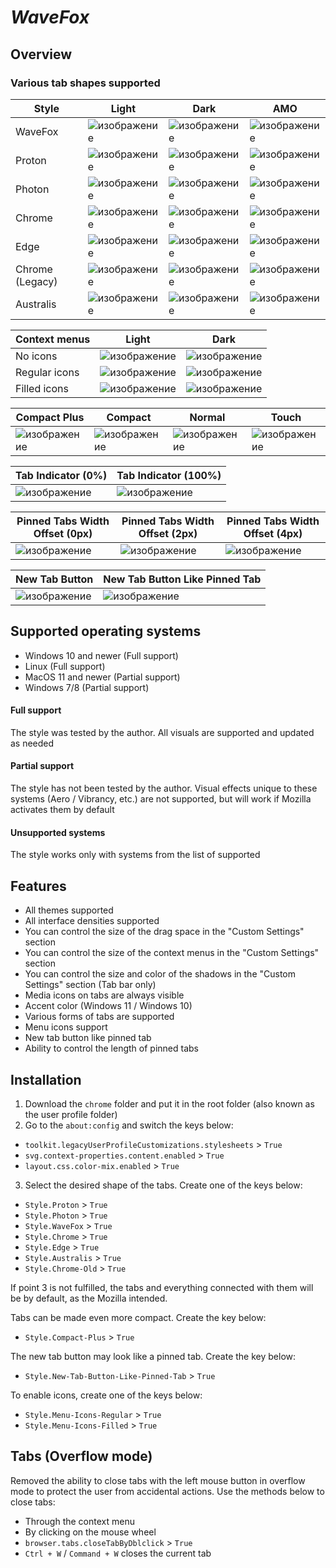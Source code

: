 # *WaveFox*


## Overview

### Various tab shapes supported

| Style | Light | Dark | AMO |
|-------|-------|------|-----|
| WaveFox | ![изображение](https://user-images.githubusercontent.com/85301851/151183317-12228b83-7e4d-4daf-b7ae-ee333c94aa54.png) | ![изображение](https://user-images.githubusercontent.com/85301851/151183202-e4e183b3-80f3-4aa6-a95b-e40c1ca91a61.png) | ![изображение](https://user-images.githubusercontent.com/85301851/151183033-6d5eb436-59a7-470f-8437-06d5dcebda5f.png) |
| Proton | ![изображение](https://user-images.githubusercontent.com/85301851/151183646-82878986-78d9-43df-956e-21380f7d04e5.png) | ![изображение](https://user-images.githubusercontent.com/85301851/151183808-76a9aeff-34df-46f8-8f15-a120058580ee.png) | ![изображение](https://user-images.githubusercontent.com/85301851/151183932-b80b8732-6d2e-43d8-a572-079364c08db8.png) |
| Photon | ![изображение](https://user-images.githubusercontent.com/85301851/151182545-934db216-a15b-449d-b6f8-3f0c8a5f9bc9.png) | ![изображение](https://user-images.githubusercontent.com/85301851/151182383-1b1a1833-d5b8-4b7c-8476-a193bdb7c015.png) | ![изображение](https://user-images.githubusercontent.com/85301851/151182686-d50a3164-0d25-412b-ab5f-6df1d6849e4f.png) |
| Chrome | ![изображение](https://user-images.githubusercontent.com/85301851/151187719-5e64c2f0-d01c-4248-b80e-c275b4e89677.png) | ![изображение](https://user-images.githubusercontent.com/85301851/151187617-1b4f5d55-0bc6-4a0a-a284-822deaeb8a8c.png) | ![изображение](https://user-images.githubusercontent.com/85301851/151187459-a8e4895c-f217-4e2f-b4de-4fa28d1e7739.png) |
| Edge | ![изображение](https://user-images.githubusercontent.com/85301851/151188052-dd550152-e7e7-4ad6-9df2-4b4bc8fa41cf.png) | ![изображение](https://user-images.githubusercontent.com/85301851/151188156-a80e9e38-5e5f-440e-9864-6958e10b736d.png) | ![изображение](https://user-images.githubusercontent.com/85301851/151188255-0e2df491-674b-48e9-9cbe-36d5c0e1a360.png) |
| Chrome (Legacy) | ![изображение](https://user-images.githubusercontent.com/85301851/151188819-8ac900d2-f126-4302-8824-f507a80e5f1b.png) | ![изображение](https://user-images.githubusercontent.com/85301851/151188707-3ed5a636-e3d2-456b-9fa7-f7e5f8991b27.png) | ![изображение](https://user-images.githubusercontent.com/85301851/151188546-7abb257c-235a-420e-b841-13657b07968d.png) |
| Australis | ![изображение](https://user-images.githubusercontent.com/85301851/151189110-5de939b8-f6d4-4a40-930b-f15c07254be5.png) | ![изображение](https://user-images.githubusercontent.com/85301851/151189212-52918558-9969-4127-bc6d-30ab70b73949.png) | ![изображение](https://user-images.githubusercontent.com/85301851/151189329-c6c48d18-091c-4f62-903a-d4dc08eb0ac8.png) |

| Context menus | Light | Dark |
|---------------|-------|------|
| No icons       | ![изображение](https://user-images.githubusercontent.com/85301851/151193203-17224f6b-9d15-498b-83ae-9965c26da40c.png) | ![изображение](https://user-images.githubusercontent.com/85301851/151193373-bd4f68f5-69bc-457b-9357-5c5b11ded705.png) |
| Regular icons  | ![изображение](https://user-images.githubusercontent.com/85301851/151192118-0cbdb5a7-a77f-4275-8841-2ac321657c86.png) | ![изображение](https://user-images.githubusercontent.com/85301851/151192223-e7890752-e992-4e4e-b6d3-6b5e5746954b.png) |
| Filled icons   | ![изображение](https://user-images.githubusercontent.com/85301851/151192708-5ae7691c-ce07-49d8-b4fb-fc58692b63fe.png) | ![изображение](https://user-images.githubusercontent.com/85301851/151192622-25eb0991-0742-4e55-a88f-4e097fae67d6.png) |

| Compact Plus | Compact | Normal | Touch |
|--------------|---------|--------|-------|
| ![изображение](https://user-images.githubusercontent.com/85301851/151196005-5a35bb8f-faa1-49e1-a092-fffeeb24a6ec.png) | ![изображение](https://user-images.githubusercontent.com/85301851/151195648-d0120335-87d0-41fa-afea-4daa7ae4057b.png) | ![изображение](https://user-images.githubusercontent.com/85301851/151195788-8ed8a19b-64a0-48cc-9383-f582210cf3b3.png) | ![изображение](https://user-images.githubusercontent.com/85301851/151195144-9424311d-fc1e-4d58-b2eb-38c06406dbb8.png) |

| Tab Indicator (0%) | Tab Indicator (100%) |
|--------------------|----------------------|
| ![изображение](https://user-images.githubusercontent.com/85301851/151200011-718f6a89-9a05-47e2-8655-de03161857a1.png) | ![изображение](https://user-images.githubusercontent.com/85301851/151199885-136a3864-edac-4a47-88e6-2a3fe5f25fcf.png) |

| Pinned Tabs Width Offset (0px) | Pinned Tabs Width Offset (2px) | Pinned Tabs Width Offset (4px) |
|--------------------------------|--------------------------------|--------------------------------|
| ![изображение](https://user-images.githubusercontent.com/85301851/151201603-b2e264c9-18bd-4be8-be8b-10d43924596e.png) | ![изображение](https://user-images.githubusercontent.com/85301851/151201782-926f3347-578c-4714-a764-d97e467e376a.png) | ![изображение](https://user-images.githubusercontent.com/85301851/151201904-e34bb60f-7db3-4824-8b59-3924124de52c.png) |

| New Tab Button | New Tab Button Like Pinned Tab |
|----------------|--------------------------------|
| ![изображение](https://user-images.githubusercontent.com/85301851/151203456-3ead802b-110c-4687-919f-27cb26076c34.png) | ![изображение](https://user-images.githubusercontent.com/85301851/151203609-e3d723a9-fcc3-4887-a16a-b20e3364dc52.png) |

## Supported operating systems
* Windows 10 and newer (Full support)
* Linux (Full support)
* MacOS 11 and newer (Partial support)
* Windows 7/8 (Partial support)

#### Full support
The style was tested by the author. All visuals are supported and updated as needed

#### Partial support
The style has not been tested by the author. Visual effects unique to these systems (Aero / Vibrancy, etc.) are not supported, but will work if Mozilla activates them by default

#### Unsupported systems
The style works only with systems from the list of supported

## Features
* All themes supported
* All interface densities supported
* You can control the size of the drag space in the "Custom Settings" section
* You can control the size of the context menus in the "Custom Settings" section
* You can control the size and color of the shadows in the "Custom Settings" section (Tab bar only)
* Media icons on tabs are always visible
* Accent color (Windows 11 / Windows 10)
* Various forms of tabs are supported
* Menu icons support
* New tab button like pinned tab
* Ability to control the length of pinned tabs 

## Installation
1. Download the `chrome` folder and put it in the root folder (also known as the user profile folder)
2. Go to the `about:config` and switch the keys below:
* `toolkit.legacyUserProfileCustomizations.stylesheets` > `True`
* `svg.context-properties.content.enabled` > `True`
* `layout.css.color-mix.enabled` > `True`
3. Select the desired shape of the tabs. Сreate one of the keys below:
* `Style.Proton` > `True`
* `Style.Photon` > `True`
* `Style.WaveFox` > `True`
* `Style.Chrome` > `True`
* `Style.Edge` > `True`
* `Style.Australis` > `True`
* `Style.Chrome-Old` > `True`

If point 3 is not fulfilled, the tabs and everything connected with them will be by default, as the Mozilla intended.

Tabs can be made even more compact. Create the key below:
* `Style.Compact-Plus` > `True`

The new tab button may look like a pinned tab. Create the key below:
* `Style.New-Tab-Button-Like-Pinned-Tab` > `True`

To enable icons, create one of the keys below:
* `Style.Menu-Icons-Regular` > `True`
* `Style.Menu-Icons-Filled` > `True`

## Tabs (Overflow mode)
Removed the ability to close tabs with the left mouse button in overflow mode to protect the user from accidental actions. Use the methods below to close tabs:
* Through the context menu
* By clicking on the mouse wheel
* `browser.tabs.closeTabByDblclick` > `True`
* `Ctrl + W` / `Command + W` closes the current tab
